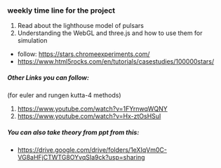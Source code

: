 ### weekly time line for the project 
1. Read about the lighthouse model of pulsars
2. Understanding the WebGL and three.js and how to use them for simulation
  * follow: https://stars.chromeexperiments.com/
  * https://www.html5rocks.com/en/tutorials/casestudies/100000stars/


   
 ##### Other Links you can follow:
 (for euler and rungen kutta-4 methods)
 1. https://www.youtube.com/watch?v=1FYrnwqWQNY
 2. https://www.youtube.com/watch?v=Hx-ztOsHSuI
##### You can also take theory from ppt from this:
 * https://drive.google.com/drive/folders/1eXIqVm0C-VG8aHFjCTWTG8OYvqSIa9ck?usp=sharing
